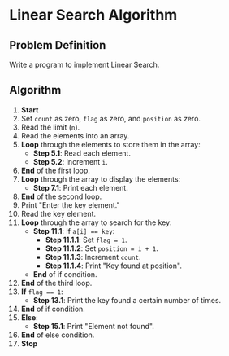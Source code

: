 # Linear Search Algorithm

## Problem Definition
Write a program to implement Linear Search.

## Algorithm

1. **Start**
2. Set `count` as zero, `flag` as zero, and `position` as zero.
3. Read the limit (`n`).
4. Read the elements into an array.
5. **Loop** through the elements to store them in the array:
   - **Step 5.1**: Read each element.
   - **Step 5.2**: Increment `i`.
6. **End** of the first loop.
7. **Loop** through the array to display the elements:
   - **Step 7.1**: Print each element.
8. **End** of the second loop.
9. Print "Enter the key element."
10. Read the key element.
11. **Loop** through the array to search for the key:
    - **Step 11.1**: If `a[i] == key`:
      - **Step 11.1.1**: Set `flag = 1`.
      - **Step 11.1.2**: Set `position = i + 1`.
      - **Step 11.1.3**: Increment `count`.
      - **Step 11.1.4**: Print "Key found at position".
    - **End** of if condition.
12. **End** of the third loop.
13. **If** `flag == 1`:
    - **Step 13.1**: Print the key found a certain number of times.
14. **End** of if condition.
15. **Else**:
    - **Step 15.1**: Print "Element not found".
16. **End** of else condition.
17. **Stop**
